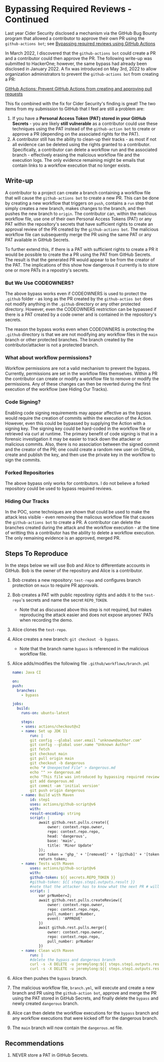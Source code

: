 # Bypassing Required Reviews - Continued

Last year Cider Security disclosed a mechanism via the GitHub Bug Bounty program that allowed a contributor
to approve their own PR using the `github-actions bot`; see [Bypassing required reviews using GitHub Actions](https://medium.com/cider-sec/bypassing-required-reviews-using-github-actions-6e1b29135cc7)

In March 2022, I discovered that the `github-actions bot` could create a PR and a contributor
could then approve the PR. The following write-up was submitted to HackerOne; however, the
same bypass had already been disclosed in January 2022. A fix was introduced on May 3rd, 2022
to allow organization administrators to prevent the `github-actions bot` from creating a PR:

[GitHub Actions: Prevent GitHub Actions from creating and approving pull requests](https://github.blog/changelog/2022-05-03-github-actions-prevent-github-actions-from-creating-and-approving-pull-requests/)

This fix combined with the fix for Cider Security's finding is great! The two items from
my submission to GitHub that I feel are still a problem are:

1. If you have a **Personal Access Token (PAT) stored in your GitHub Secrets** - you are
   likely **still vulnerable** as a contributor could use these techniques using the PAT
   instead of the `github-action bot` to create or approve a PR (depending on the associated
   rights for the PAT).
2. A contributor still has the ability to clean-up their tracks - as most if not all
   evidence can be deleted using the rights granted to a contributor. Specifically,
   a contributor can delete a workflow run and the associated branch - effectively
   erasing the malicious workflow file and the execution logs. The only evidence
   remaining might be emails that contain links to a workflow execution that no
   longer exists.

## Write-up

A contributor to a project can create a branch containing a workflow file that
will cause the `github-actions bot` to create a new PR. This can be done by
creating a new workflow that triggers on `push`, contains a `run` step
that simply creates a new branch, makes changes to the branch, and then pushes
the new branch to `origin`. The contributor can, within the malicious workflow
file, use one of their own Personal Access Tokens (PAT) or any PAT within the
repository's secrets that have sufficient rights to create an approval review
of the PR created by the `github-actions bot`. The malicious workflow file can
subsequently merge the PR using the same PAT or any PAT available in GitHub
Secrets.

To further extend this, if there is a PAT with sufficient rights to create a
PR it would be possible to create the a PR using the PAT from GitHub Secrets.
The result is that the generated PR would appear to be from the creator of the
PAT. The implications of this show how dangerous it currently is to store one
or more PATs in a repostiry's secrets.

### But We Use CODEOWNERS?

The above bypass works even if CODEOWNERS is used to protect the `.github`
folder - as long as the PR created by the `github-actios bot` does not modify
anything in the `.github` directory or any other protected directory. However,
even the CODEOWNERS restriction can be bypassed if there is a PAT created by a
code owner and is contained in the repository's secrets.

The reason the bypass works even when CODEOWNERS is protecting the `.github`
directory is that we are not modifying any workflow files in the `main` branch
or other protected branches. The branch created by the contributor/attacker is
not a protected branch.

### What about workflow permissions?

Workflow permissions are not a valid mechanism to prevent the bypass. Currently,
permissions are set in the workflow files themselves. Within a PR the contributor
can create or modify a workflow file to remove or modify the permissions. Any of
these changes can then be reverted during the first execution of the workflow (see
Hiding Our Tracks).

### Code Signing?

Enabling code signing requirements may appear affective as the bypass would require
the creation of commits within the execution of the Action. However, even this
could be bypassed by supplying the Action with a signing key. The signing key
could be hard-coded in the workflow file or retrieved via curl at runtime.
The primary benefit of code signing is that in a forensic investigation it
may be easier to track down the attacker or malicious commits. Also, there
is no association between the signed commit and the creator of the PR; one
could create a random new user on GitHub, create and publish the key, and
then use the private key in the workflow to sign the commits.

### Forked Repositories

The above bypass only works for contributors. I do not believe a forked repository
could be used to bypass required reviews.

### Hiding Our Tracks

In the POC, some techniques are shown that could be used to make the attack
less visible - even removing the malicous workflow file that causes the
`github-actions bot` to create a PR. A contributor can delete the branches
created during the attack and the workflow execution - at the time of writting
this a contributor has the ability to delete a workflow execution. The only
remaining evidence is an approved, merged PR.

## Steps To Reproduce

In the steps below we will use Bob and Alice to differentiate accounts
in GitHub. Bob is the owner of the repository and Alice is a contributor.

1. Bob creates a new repository: `test-repo` and configures branch protection on `main` to require PR approvals.
2. Bob creates a PAT with public repostiroy rights and adds it to the `test-repo`'s secrets and name the secret `REPO_TOKEN`.
   - Note that as discussed above this step is not required, but makes reproducing the attack easier and does not expose anyones' PATs when recording the demo.
3. Alice clones the `test-repo`.
4. Alice creates a new branch: `git checkout -b bypass`.
   - Note that the branch name `bypass` is referenced in the malicious workflow file.
5. Alice adds/modifies the following file `.github/workflows/branch.yml`

    ```yaml
    name: Java CI

    on: 
    push:
      branches:
        - bypass

    jobs:
      build:
        runs-on: ubuntu-latest

        steps:
        - uses: actions/checkout@v2
        - name: Set up JDK 11
            run: |
            git config --global user.email "unknown@author.com"
            git config --global user.name "Unknown Author"
            git fetch
            git checkout main
            git pull origin main
            git checkout -b dangerous
            echo "# Unexpected File" > dangerous.md
            echo "" >> dangerous.md
            echo "This file was introduced by bypassing required reviews on the repository" >> dangerous.md
            git add dangerous.md
            git commit -am 'initial version'
            git push origin dangerous
        - name: Build with Maven
            id: step1
            uses: actions/github-script@v6
            with:
            result-encoding: string
            script: |
                await github.rest.pulls.create({
                    owner: context.repo.owner,
                    repo: context.repo.repo,
                    head: 'dangerous',
                    base: 'main',
                    title: 'Minor Update'
                });
                var token = 'ghp_' + '[removed]' + '[github]' + '[token]';
                return token;
        - name: Tests with Maven
            uses: actions/github-script@v6
            with:
            github-token: ${{ secrets.REPO_TOKEN }}
            #github-token: ${{ steps.step1.outputs.result }}
            #note that the attacker has to know what the next PR # will be and update the script below appropriately
            script: |
                var prNumber=2;
                await github.rest.pulls.createReview({
                    owner: context.repo.owner,
                    repo: context.repo.repo,
                    pull_number: prNumber,
                    event: 'APPROVE'
                })
                await github.rest.pulls.merge({
                    owner: context.repo.owner,
                    repo: context.repo.repo,
                    pull_number: prNumber
                })
        - name: Clean with Maven
            run: |
            #delete the bypass and dangerous branch
            curl -s -X DELETE -u jeremylong:${{ steps.step1.outputs.result }} https://api.github.com/repos/${{ github.repository }}/git/refs/heads/bypass
            curl -s -X DELETE -u jeremylong:${{ steps.step1.outputs.result }} https://api.github.com/repos/${{ github.repository }}/git/refs/heads/dangerous              
    ```

6. Alice then pushes the `bypass` branch.
7. The malicious workflow file, `branch.yml`, will execute and
   create a new branch and PR using the `github-action bot`, approve and
   merge the PR using the PAT stored in GitHub Secrets, and finally
   delete the `bypass` and newly created `dangerous` branch.
8. Alice can then delete the workflow executions for the `bypass` branch
   and any workflow executions that were kicked off for the dangerous
   branch.
9. The `main` branch will now contain the `dangerous.md` file.

## Recommendations

1. NEVER store a PAT in GitHub Secrets.
